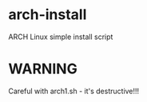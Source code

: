 # arch-install
ARCH Linux simple install script

# WARNING #
Careful with arch1.sh - it's destructive!!!